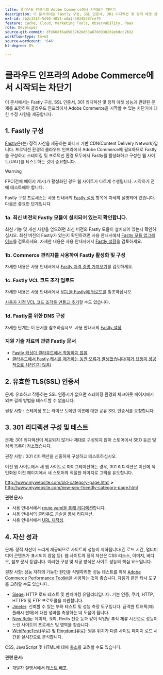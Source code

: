 ```yaml
---
title: 클라우드 인프라의 Adobe Commerce에서 시작되는 차단기
description: 이 문서에서는 Fastly 구성, SSL 인증서, 301 리디렉션 및 정적 에셋 성능과 관련된 문제를 포함하여 클라우드 인프라에서 Adobe Commerce을 시작할 수 있는 차단기에 대한 수정 사항을 제공합니다.
exl-id: 3b2c331f-5d90-4051-ada1-4934538fce79
feature: Cache, Cloud, Marketing Tools, Observability, Paas
role: Developer
source-git-commit: df966df6a85057b26d53a870d038269ebdcc2b32
workflow-type: tm+mt
source-wordcount: '646'
ht-degree: 0%

---
```


# 클라우드 인프라의 Adobe Commerce에서 시작되는 차단기

이 문서에서는 Fastly 구성, SSL 인증서, 301 리디렉션 및 정적 에셋 성능과 관련된 문제를 포함하여 클라우드 인프라에서 Adobe Commerce을 시작할 수 있는 차단기에 대한 수정 사항을 제공합니다.

## 1. Fastly 구성

[Fastly](https://www.fastly.com/)은(는) 정적 자산을 제공하는 바니시 기반 CDN(Content Delivery Network)입니다. 프로덕션 환경의 클라우드 인프라에서 Adobe Commerce에 필요하므로 Fastly를 구성하고 스테이징 및 프로덕션 환경 모두에서 Fastly를 활성화하고 구성한 웹 사이트(UAT)를 테스트하는 것이 중요합니다.

>[!WARNING]
>
>FPC(전체 페이지 캐시)가 활성화된 경우 웹 사이트가 다르게 수행됩니다. 시작하기 전에 테스트해야 합니다.

Fastly 구성 프로세스는 사용 안내서의 [Fastly 설정](https://experienceleague.adobe.com/docs/commerce-cloud-service/user-guide/cdn/setup-fastly/fastly-configuration.html?lang=ko) 항목에 자세히 설명되어 있습니다. 다음은 중요한 단계입니다.

### 1a. 최신 버전의 Fastly 모듈이 설치되어 있는지 확인합니다.

최신 기능 및 개선 사항을 얻으려면 최신 버전의 Fastly 모듈이 설치되어 있는지 확인하십시오. 최신 버전의 Fastly가 있는지 확인하려면 사용 안내서에서 [Fastly 모듈 업그레이드](https://experienceleague.adobe.com/docs/commerce-cloud-service/user-guide/cdn/setup-fastly/fastly-configuration.html?lang=ko#upgrade-the-fastly-module)를 검토하세요. 자세한 내용은 사용 안내서에서 [Fastly 설정](https://experienceleague.adobe.com/docs/commerce-cloud-service/user-guide/cdn/setup-fastly/fastly-configuration.html?lang=ko)을 검토하세요.

### 1b. Commerce 관리자를 사용하여 Fastly 활성화 및 구성

자세한 내용은 사용 안내서에서 [Fastly 자격 증명 가져오기](https://experienceleague.adobe.com/docs/commerce-cloud-service/user-guide/cdn/setup-fastly/fastly-configuration.html?lang=ko#get-fastly-credentials)를 검토하세요.

### 1c. Fastly VCL 코드 조각 업로드

자세한 내용은 사용 안내서에서 [VCL을 Fastly에 업로드](https://experienceleague.adobe.com/docs/commerce-cloud-service/user-guide/cdn/setup-fastly/fastly-configuration.html?lang=ko)를 참조하십시오.

[사용자 지정 VCL 코드 조각을 만들고 추가](https://experienceleague.adobe.com/docs/commerce-cloud-service/user-guide/cdn/custom-vcl-snippets/fastly-vcl-custom-snippets.html?lang=ko)할 수도 있습니다.

### 1d. Fastly를 위한 DNS 구성


자세한 단계는 이 문서를 참조하십시오. 사용 안내서의 [Fastly 설정](https://experienceleague.adobe.com/docs/commerce-cloud-service/user-guide/cdn/setup-fastly/fastly-configuration.html?lang=ko#update-dns-configuration-with-development-settings).

### 지원 기술 자료의 관련 Fastly 문서

* [Fastly 캐싱이 클라우드에서 작동하지 않음](/help/troubleshooting/miscellaneous/fastly-caching-is-not-working-on-magento-cloud.md)
* [클라우드에서 Fastly 캐시를 제거하는 동안 오류가 발생했습니다(제거 요청이 성공적으로 처리되지 않음)](/help/troubleshooting/miscellaneous/error-purging-fastly-cache-on-cloud-the-purge-request-was-not-processed-successfully.md)

## 2. 유효한 TLS(SSL) 인증서

문제: 유효하고 작동하는 SSL 인증서가 없으면 스테이징 환경의 체크아웃 페이지에서 외부 결제 방법을 테스트할 수 없습니다.

권장 사항 **:** 스테이징 또는 라이브 도메인 이름에 대한 공유 SSL 인증서를 요청합니다.


## 3. 301 리디렉션 구성 및 테스트

문제: 301 리디렉션이 제공되지 않거나 제대로 구성되지 않아 스토어에서 SEO 등급 및 검색 목록이 감소했습니다.

권장 사항 **:** 301 리디렉션을 신중하게 구성하고 테스트하십시오.

이전 웹 사이트에서 새 웹 사이트로 마이그레이션하는 경우, 301 리디렉션은 이전에 색인화된 이전 페이지에서 새 스토어의 적절한 페이지로 고객을 유도합니다.

http://www.mywebsite.com/old-category-page.html **>** http://www.mywebsite.com/new-seo-friendly-category-page.html

**관련 문서:**

* 사용 안내서에서 [route.yaml을 통해 리디렉션](https://experienceleague.adobe.com/docs/commerce-cloud-service/user-guide/configure/routes/redirects.html?lang=ko)합니다.
* 사용 안내서의 [클라우드 콘솔을 통해 리디렉션](https://experienceleague.adobe.com/docs/commerce-cloud-service/user-guide/project/overview.html?lang=ko).
* 사용 안내서에서 [URL 재작성](https://experienceleague.adobe.com/docs/commerce-admin/marketing/seo/url-rewrites/url-rewrite.html?lang=ko).

## 4. 자산 성과

문제: 정적 자산이 느리게 제공되므로 사이트의 성능이 저하됩니다(긴 로드 시간, 멀티미디어 콘텐츠가 표시되지 않음 등). 웹 사이트의 정적 자산은 CSS 리소스, 이미지, 비디오, 첨부 문서 등입니다. 이러한 구성 및 제공 방식은 사이트 성능의 핵심 요소입니다.

권장 사항: 성능 저하의 가능한 원인을 식별하려면 성능 테스트를 위해 [Adobe Commerce Performance Toolkit](https://github.com/magento/magento2/tree/2.3/setup/performance-toolkit)을 사용하는 것이 좋습니다. 다음과 같은 타사 도구를 고려할 수도 있습니다.

* [Siege](https://www.joedog.org/siege-home): HTTP 로드 테스트 및 벤치마킹 유틸리티입니다. 기본 인증, 쿠키, HTTP, HTTPS 및 FTP 프로토콜을 지원합니다.
* [Jmeter](https://jmeter.apache.org/): 신뢰할 수 있는 부하 테스트 및 성능 측정 도구입니다. 급격한 트래픽(예: 플래시 판매)에 대한 성과를 측정하는 데 도움이 됩니다.
* [New Relic](https://support.newrelic.com/): 데이터, 쿼리, Redis 전송 등과 같이 작업당 추적 체류 시간으로 성능이 느린 사이트의 프로세스 및 영역을 찾습니다.
* [WebPageTest](https://www.webpagetest.org/)(무료) 및 [Pingdom](https://www.pingdom.com/)(유료): 원본 위치가 다른 사이트 페이지 로드 시간을 실시간으로 분석합니다.

CSS, JavaScript 및 HTML에 대해 [축소](https://experienceleague.adobe.com/docs/commerce-cloud-service/user-guide/configure-store/store-settings.html?lang=ko)를 고려할 수도 있습니다.

**관련 문서:**

* 개발자 설명서에서 [테스트 배포](https://experienceleague.adobe.com/docs/commerce-cloud-service/user-guide/develop/test/staging-and-production.html?lang=ko).

